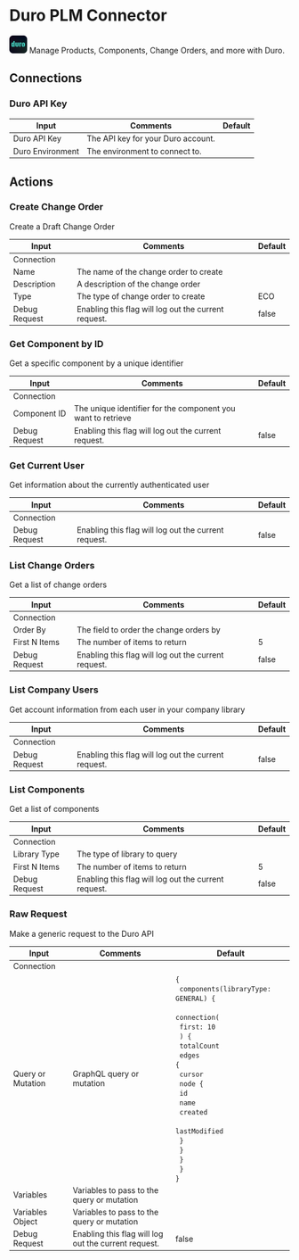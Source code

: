 # Duro PLM Connector

![Duro PLM](./assets/duro-plm.png#connector-icon)
Manage Products, Components, Change Orders, and more with Duro.

## Connections

### Duro API Key

| Input            | Comments                           | Default |
| ---------------- | ---------------------------------- | ------- |
| Duro API Key     | The API key for your Duro account. |         |
| Duro Environment | The environment to connect to.     |         |

## Actions

### Create Change Order

Create a Draft Change Order

| Input         | Comments                                             | Default |
| ------------- | ---------------------------------------------------- | ------- |
| Connection    |                                                      |         |
| Name          | The name of the change order to create               |         |
| Description   | A description of the change order                    |         |
| Type          | The type of change order to create                   | ECO     |
| Debug Request | Enabling this flag will log out the current request. | false   |

### Get Component by ID

Get a specific component by a unique identifier

| Input         | Comments                                                     | Default |
| ------------- | ------------------------------------------------------------ | ------- |
| Connection    |                                                              |         |
| Component ID  | The unique identifier for the component you want to retrieve |         |
| Debug Request | Enabling this flag will log out the current request.         | false   |

### Get Current User

Get information about the currently authenticated user

| Input         | Comments                                             | Default |
| ------------- | ---------------------------------------------------- | ------- |
| Connection    |                                                      |         |
| Debug Request | Enabling this flag will log out the current request. | false   |

### List Change Orders

Get a list of change orders

| Input         | Comments                                             | Default |
| ------------- | ---------------------------------------------------- | ------- |
| Connection    |                                                      |         |
| Order By      | The field to order the change orders by              |         |
| First N Items | The number of items to return                        | 5       |
| Debug Request | Enabling this flag will log out the current request. | false   |

### List Company Users

Get account information from each user in your company library

| Input         | Comments                                             | Default |
| ------------- | ---------------------------------------------------- | ------- |
| Connection    |                                                      |         |
| Debug Request | Enabling this flag will log out the current request. | false   |

### List Components

Get a list of components

| Input         | Comments                                             | Default |
| ------------- | ---------------------------------------------------- | ------- |
| Connection    |                                                      |         |
| Library Type  | The type of library to query                         |         |
| First N Items | The number of items to return                        | 5       |
| Debug Request | Enabling this flag will log out the current request. | false   |

### Raw Request

Make a generic request to the Duro API

| Input             | Comments                                             | Default                                                                                                                                                                                                                                                  |
| ----------------- | ---------------------------------------------------- | -------------------------------------------------------------------------------------------------------------------------------------------------------------------------------------------------------------------------------------------------------- |
| Connection        |                                                      |                                                                                                                                                                                                                                                          |
| Query or Mutation | GraphQL query or mutation                            | <code>{<br /> components(libraryType: GENERAL) {<br /> connection(<br /> first: 10<br /> ) {<br /> totalCount<br /> edges {<br /> cursor<br /> node {<br /> id<br /> name<br /> created<br /> lastModified<br /> }<br /> }<br /> }<br /> }<br />}</code> |
| Variables         | Variables to pass to the query or mutation           |                                                                                                                                                                                                                                                          |
| Variables Object  | Variables to pass to the query or mutation           |                                                                                                                                                                                                                                                          |
| Debug Request     | Enabling this flag will log out the current request. | false                                                                                                                                                                                                                                                    |
